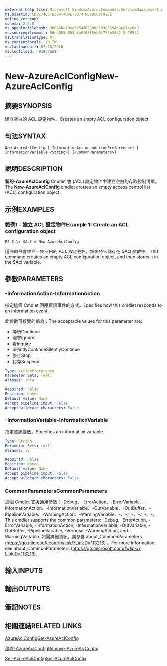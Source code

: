 ```yaml
---
external help file: Microsoft.WindowsAzure.Commands.ServiceManagement.dll-Help.xml
ms.assetid: CD2274E5-B3D4-489E-B374-8B2BCC1F923E
online version: ''
schema: 2.0.0
ms.openlocfilehash: 90666be18ee3e546620d0c10386594b8ae7ec8a0
ms.sourcegitcommit: 56ed085a868afa8263f8eb0f755b5822f5c29532
ms.translationtype: MT
ms.contentlocale: zh-TW
ms.lasthandoff: 07/18/2020
ms.locfileid: "93967681"
---
```

# <span data-ttu-id="133a7-101">New-AzureAclConfig</span><span class="sxs-lookup"><span data-stu-id="133a7-101">New-AzureAclConfig</span></span>

## <span data-ttu-id="133a7-102">摘要</span><span class="sxs-lookup"><span data-stu-id="133a7-102">SYNOPSIS</span></span>
<span data-ttu-id="133a7-103">建立空白的 ACL 設定物件。</span><span class="sxs-lookup"><span data-stu-id="133a7-103">Creates an empty ACL configuration object.</span></span>

## <span data-ttu-id="133a7-104">句法</span><span class="sxs-lookup"><span data-stu-id="133a7-104">SYNTAX</span></span>

```
New-AzureAclConfig [-InformationAction <ActionPreference>] [-InformationVariable <String>] [<CommonParameters>]
```

## <span data-ttu-id="133a7-105">說明</span><span class="sxs-lookup"><span data-stu-id="133a7-105">DESCRIPTION</span></span>
<span data-ttu-id="133a7-106">**新的-AzureAclConfig** Cmdlet 會 (ACL) 設定物件中建立空白的存取控制清單。</span><span class="sxs-lookup"><span data-stu-id="133a7-106">The **New-AzureAclConfig** cmdlet creates an empty access control list (ACL) configuration object.</span></span>

## <span data-ttu-id="133a7-107">示例</span><span class="sxs-lookup"><span data-stu-id="133a7-107">EXAMPLES</span></span>

### <span data-ttu-id="133a7-108">範例1：建立 ACL 設定物件</span><span class="sxs-lookup"><span data-stu-id="133a7-108">Example 1: Create an ACL configuration object</span></span>
```
PS C:\> $Acl = New-AzureAclConfig
```

<span data-ttu-id="133a7-109">這個命令會建立一個空白的 ACL 設定物件，然後將它儲存在 $Acl 變數中。</span><span class="sxs-lookup"><span data-stu-id="133a7-109">This command creates an empty ACL configuration object, and then stores it in the $Acl variable.</span></span>

## <span data-ttu-id="133a7-110">參數</span><span class="sxs-lookup"><span data-stu-id="133a7-110">PARAMETERS</span></span>

### <span data-ttu-id="133a7-111">-InformationAction</span><span class="sxs-lookup"><span data-stu-id="133a7-111">-InformationAction</span></span>
<span data-ttu-id="133a7-112">指定這個 Cmdlet 回應資訊事件的方式。</span><span class="sxs-lookup"><span data-stu-id="133a7-112">Specifies how this cmdlet responds to an information event.</span></span>

<span data-ttu-id="133a7-113">此參數可接受的值為：</span><span class="sxs-lookup"><span data-stu-id="133a7-113">The acceptable values for this parameter are:</span></span>

- <span data-ttu-id="133a7-114">持續</span><span class="sxs-lookup"><span data-stu-id="133a7-114">Continue</span></span>
- <span data-ttu-id="133a7-115">理會</span><span class="sxs-lookup"><span data-stu-id="133a7-115">Ignore</span></span>
- <span data-ttu-id="133a7-116">看</span><span class="sxs-lookup"><span data-stu-id="133a7-116">Inquire</span></span>
- <span data-ttu-id="133a7-117">SilentlyContinue</span><span class="sxs-lookup"><span data-stu-id="133a7-117">SilentlyContinue</span></span>
- <span data-ttu-id="133a7-118">停止</span><span class="sxs-lookup"><span data-stu-id="133a7-118">Stop</span></span>
- <span data-ttu-id="133a7-119">封存</span><span class="sxs-lookup"><span data-stu-id="133a7-119">Suspend</span></span>

```yaml
Type: ActionPreference
Parameter Sets: (All)
Aliases: infa

Required: False
Position: Named
Default value: None
Accept pipeline input: False
Accept wildcard characters: False
```

### <span data-ttu-id="133a7-120">-InformationVariable</span><span class="sxs-lookup"><span data-stu-id="133a7-120">-InformationVariable</span></span>
<span data-ttu-id="133a7-121">指定資訊變數。</span><span class="sxs-lookup"><span data-stu-id="133a7-121">Specifies an information variable.</span></span>

```yaml
Type: String
Parameter Sets: (All)
Aliases: iv

Required: False
Position: Named
Default value: None
Accept pipeline input: False
Accept wildcard characters: False
```

### <span data-ttu-id="133a7-122">CommonParameters</span><span class="sxs-lookup"><span data-stu-id="133a7-122">CommonParameters</span></span>
<span data-ttu-id="133a7-123">這個 Cmdlet 支援通用參數：-Debug、-ErrorAction、-ErrorVariable、-InformationAction、-InformationVariable、-OutVariable、-OutBuffer、-PipelineVariable、-WarningAction、-WarningVariable、-、-、-、-、-、-。</span><span class="sxs-lookup"><span data-stu-id="133a7-123">This cmdlet supports the common parameters: -Debug, -ErrorAction, -ErrorVariable, -InformationAction, -InformationVariable, -OutVariable, -OutBuffer, -PipelineVariable, -Verbose, -WarningAction, and -WarningVariable.</span></span> <span data-ttu-id="133a7-124">如需詳細資訊，請參閱 about_CommonParameters (https://go.microsoft.com/fwlink/?LinkID=113216) 。</span><span class="sxs-lookup"><span data-stu-id="133a7-124">For more information, see about_CommonParameters (https://go.microsoft.com/fwlink/?LinkID=113216).</span></span>

## <span data-ttu-id="133a7-125">輸入</span><span class="sxs-lookup"><span data-stu-id="133a7-125">INPUTS</span></span>

## <span data-ttu-id="133a7-126">輸出</span><span class="sxs-lookup"><span data-stu-id="133a7-126">OUTPUTS</span></span>

## <span data-ttu-id="133a7-127">筆記</span><span class="sxs-lookup"><span data-stu-id="133a7-127">NOTES</span></span>

## <span data-ttu-id="133a7-128">相關連結</span><span class="sxs-lookup"><span data-stu-id="133a7-128">RELATED LINKS</span></span>

[<span data-ttu-id="133a7-129">AzureAclConfig</span><span class="sxs-lookup"><span data-stu-id="133a7-129">Get-AzureAclConfig</span></span>](./Get-AzureAclConfig.md)

[<span data-ttu-id="133a7-130">移除-AzureAclConfig</span><span class="sxs-lookup"><span data-stu-id="133a7-130">Remove-AzureAclConfig</span></span>](./Remove-AzureAclConfig.md)

[<span data-ttu-id="133a7-131">Set-AzureAclConfig</span><span class="sxs-lookup"><span data-stu-id="133a7-131">Set-AzureAclConfig</span></span>](./Set-AzureAclConfig.md)



